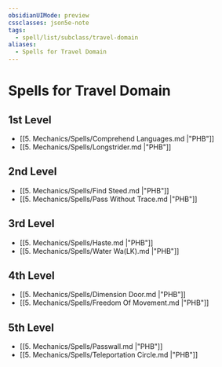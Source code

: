 ```yaml
---
obsidianUIMode: preview
cssclasses: json5e-note
tags:
  - spell/list/subclass/travel-domain
aliases:
  - Spells for Travel Domain
---
```

# Spells for Travel Domain

## 1st Level

- [[5. Mechanics/Spells/Comprehend Languages.md \|"PHB"]] 
- [[5. Mechanics/Spells/Longstrider.md \|"PHB"]] 

## 2nd Level

- [[5. Mechanics/Spells/Find Steed.md \|"PHB"]] 
- [[5. Mechanics/Spells/Pass Without Trace.md \|"PHB"]] 

## 3rd Level

- [[5. Mechanics/Spells/Haste.md \|"PHB"]] 
- [[5. Mechanics/Spells/Water Wa(LK).md \|"PHB"]] 

## 4th Level

- [[5. Mechanics/Spells/Dimension Door.md \|"PHB"]] 
- [[5. Mechanics/Spells/Freedom Of Movement.md \|"PHB"]] 

## 5th Level

- [[5. Mechanics/Spells/Passwall.md \|"PHB"]] 
- [[5. Mechanics/Spells/Teleportation Circle.md \|"PHB"]]

